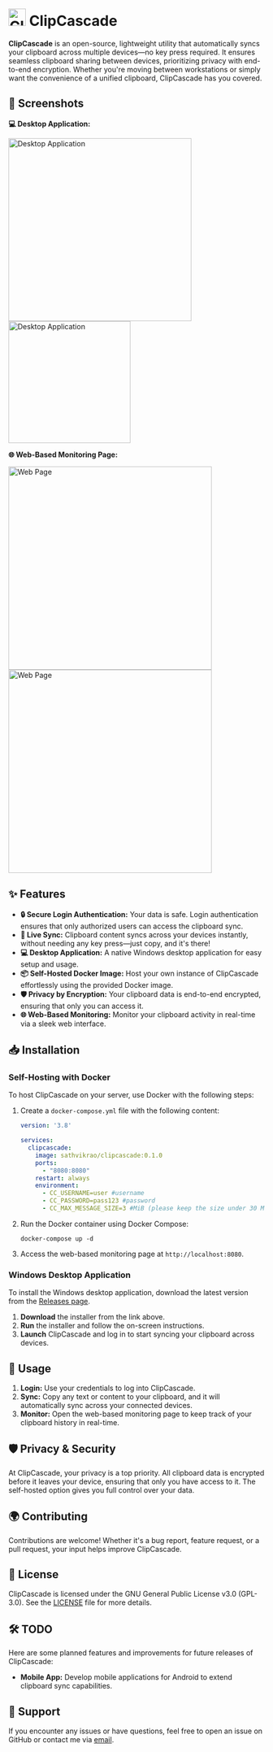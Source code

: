 # <img src="https://github.com/user-attachments/assets/710bb1c3-0eda-48cf-819a-e066bde3a3ec" alt="ClipCascade Logo" width="34" /> ClipCascade

**ClipCascade** is an open-source, lightweight utility that automatically syncs your clipboard across multiple devices—no key press required. It ensures seamless clipboard sharing between devices, prioritizing privacy with end-to-end encryption. Whether you're moving between workstations or simply want the convenience of a unified clipboard, ClipCascade has you covered.

## 📸 Screenshots

**💻 Desktop Application:**

<img src="https://github.com/user-attachments/assets/a73d18b9-ce0c-4a9e-9190-3a57a07596ce" alt="Desktop Application" width="360" />
<img src="https://github.com/user-attachments/assets/6f2830cc-c552-431e-98c5-dbe1c9d1882d" alt="Desktop Application" width="240" />

**🌐 Web-Based Monitoring Page:**

<img src="https://github.com/user-attachments/assets/489d1ffb-82fd-4dd8-85d6-445b891102a5" alt="Web Page" width="400" />
<img src="https://github.com/user-attachments/assets/5a52080e-0fd2-4e8b-b485-b41810174a86" alt="Web Page" width="400" />


## ✨ Features

- **🔒 Secure Login Authentication:** Your data is safe. Login authentication ensures that only authorized users can access the clipboard sync.
- **🚀 Live Sync:** Clipboard content syncs across your devices instantly, without needing any key press—just copy, and it's there!
- **💻 Desktop Application:** A native Windows desktop application for easy setup and usage.
- **📦 Self-Hosted Docker Image:** Host your own instance of ClipCascade effortlessly using the provided Docker image.
- **🛡️ Privacy by Encryption:** Your clipboard data is end-to-end encrypted, ensuring that only you can access it.
- **🌐 Web-Based Monitoring:** Monitor your clipboard activity in real-time via a sleek web interface.

## 📥 Installation

### Self-Hosting with Docker

To host ClipCascade on your server, use Docker with the following steps:

1. Create a `docker-compose.yml` file with the following content:
   ```yaml
   version: '3.8'

   services:
     clipcascade:
       image: sathvikrao/clipcascade:0.1.0
       ports:
         - "8080:8080"
       restart: always
       environment:
         - CC_USERNAME=user #username
         - CC_PASSWORD=pass123 #password
         - CC_MAX_MESSAGE_SIZE=3 #MiB (please keep the size under 30 MiB)
   ```
2. Run the Docker container using Docker Compose:
   ```
   docker-compose up -d
   ```
4. Access the web-based monitoring page at `http://localhost:8080`.


### Windows Desktop Application

To install the Windows desktop application, download the latest version from the [Releases page](https://github.com/Sathvik-Rao/ClipCascade/releases).

1. **Download** the installer from the link above.
2. **Run** the installer and follow the on-screen instructions.
3. **Launch** ClipCascade and log in to start syncing your clipboard across devices.

   
## 🔧 Usage

1. **Login:** Use your credentials to log into ClipCascade.
2. **Sync:** Copy any text or content to your clipboard, and it will automatically sync across your connected devices.
3. **Monitor:** Open the web-based monitoring page to keep track of your clipboard history in real-time.

## 🛡️ Privacy & Security

At ClipCascade, your privacy is a top priority. All clipboard data is encrypted before it leaves your device, ensuring that only you have access to it. The self-hosted option gives you full control over your data.

## 🌍 Contributing

Contributions are welcome! Whether it's a bug report, feature request, or a pull request, your input helps improve ClipCascade.

## 📜 License

ClipCascade is licensed under the GNU General Public License v3.0 (GPL-3.0). See the [LICENSE](https://github.com/Sathvik-Rao/ClipCascade/blob/main/LICENSE) file for more details.


## 🛠️ TODO

Here are some planned features and improvements for future releases of ClipCascade:

- **Mobile App:** Develop mobile applications for Android to extend clipboard sync capabilities.

## 💬 Support

If you encounter any issues or have questions, feel free to open an issue on GitHub or contact me via [email](mailto:sathvik.poladi@gmail.com).

